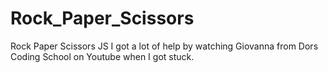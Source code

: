 # Rock_Paper_Scissors
Rock Paper Scissors JS
I got a lot of help by watching Giovanna from Dors Coding School on Youtube when I got stuck. 
